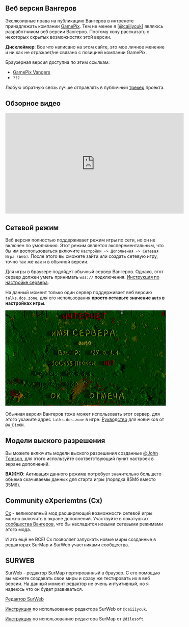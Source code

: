 ## Веб версия Вангеров

Экслюзивные права на публикацию Вангеров в интренете принадлежать компании [GamePix](https://gamepix.com). Тем не менее
я [[@caiiiycuk](mailto:caiiiycuk@gmail.com)] являюсь разработчиком веб версии Вангеров. Поэтому хочу рассказать о некоторых
скрытых возможностях этой версии.

**Дисклеймер**: Все что написано на этом сайте, это мое личное менение и ни как не отражает/не связано с позицией компании GamePix.

Браузерная версия доступна по этим ссылкам:
* [GamePix Vangers](https://gamepix.com/play/vangers)
* `???`

Любую обратную связь лучше отправлять в публичный [трекер](https://github.com/caiiiycuk/vangers-web/issues) проекта.

## Обзорное видео

<iframe width="560" height="315" src="https://www.youtube.com/embed/8z0AY2N9SLk" title="YouTube video player" frameborder="0" allow="accelerometer; autoplay; clipboard-write; encrypted-media; gyroscope; picture-in-picture" allowfullscreen></iframe>

## Сетевой режим

Веб версия полностью поддерживает режим игры по сети, но он не включен по умолчанию. Этот режим является эксперементальным,
что бы им воспользоваться включите `Настройки -> Дополнения -> Сетевая Игра (Web)`. После этого вы сможете зайти или создать сетевую
игру, точно так же как и в обычной версии.

Для игры в браузере подойдет обычный сервер Вангеров. Однако, этот сервер должен уметь принимать `wss://` подключения.
[Инструкция по настройке сервера](https://github.com/KranX/Vangers/wiki/Starting-up-server-compatible-with-web-&-native-versions).

На данный момент только один сервер поддерживает веб версию `talks.dos.zone`, для его использования **просто оставьте значение `auto` в
настройках игры**.

![auto](assets/net-auto.jpg)

Обычная версия Вангеров тоже может использовать этот сервер, для этого укажите адрес `talks.dos.zone` в игре.
[Рукводство](https://dmitriy-tolkunov.medium.com/multiplayer-vangers-c6cd3b9bee0f) для новичков от `@W_DimON`.

## Модели выского разрешения

Вы можете включить модели выского разрешения созданные [@John Tomson](https://vk.com/jtttfwtd?w=wall-192086280_321), для этого используйте
соответствующий пункт настроек в экране дополнений.

**ВАЖНО**: Активация данного режима потребует значительно большего объема скачиваемы данных для старта игры (порядка 85Мб вместо 35Мб).

## Community eXperiemtns (Cx)

[Cx](https://github.com/Aidoneus/Vangers) - великолепный мод расширяющий возможности сетевой игры можно включить в экране дополнений. Участвуйте в покатушках [сообщества Вангеров](https://t.me/vangers), что бы насладится новыми сетевыми режимами этого мода.

И это ещё не ВСЁ! Cx позволяет запускать новые миры созданные в редакторах SurMap и SurWeb участниками сообщества. 


## SURWEB

SurWeb - редактор SurMap портированный в браузер. С его помощью вы можете создавать свои миры и сразу же тестировать их в веб версии. На данный
момент редактор не очень интуитивный, но я надеюсь что он будет развиваться.

[Редактор SurWeb](https://caiiiycuk.github.io/vangers-web/surweb/index.html)

[Инструкция](https://youtu.be/8z0AY2N9SLk?t=322) по использованию редактора SurWeb от `@caiiiycuk`.

[Инструкция](https://youtu.be/YzZesk81SnQ) по использованию редактора SurMap от `@dilesoft`.
